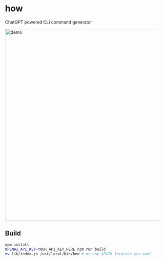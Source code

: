 # how
ChatGPT powered CLI command generator

<img width="626" alt="demo" src="https://user-images.githubusercontent.com/8125011/227566622-259e7a5c-8134-42d6-9b51-b5035649f58e.png">

## Build
```bash
npm install
OPENAI_API_KEY=YOUR_API_KEY_HERE npm run build
mv lib/index.js /usr/local/bin/how # or any $PATH location you want
```
